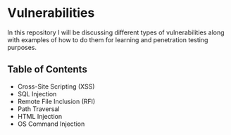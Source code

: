 # Vulnerabilities
In this repository I will be discussing different types of vulnerabilities along with examples of how to do them for learning and penetration testing purposes. 

## Table of Contents
- Cross-Site Scripting (XSS)
- SQL Injection
- Remote File Inclusion (RFI)
- Path Traversal
- HTML Injection
- OS Command Injection
